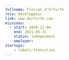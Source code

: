 ```yaml
---
fullname: Florian d'Erfurth
role: Développeur
link: www.derfurth.com
missions: 
  - start: 2020-12-04
    end: 2021-05-31
    status: independent
    employer:
startups: 
    - labels-transition
---
```

